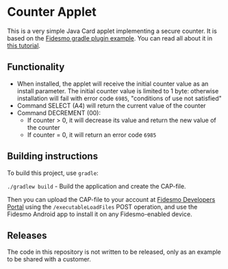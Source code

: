 Counter Applet
==================

This is a very simple Java Card applet implementing a secure counter. It is based on the [Fidesmo gradle plugin example](https://github.com/fidesmo/gradle-fidesmo-example). You can read all about it in [this tutorial](https://developer.fidesmo.com/tutorials/javacard). 

Functionality
-------------
- When installed, the applet will receive the initial counter value as an install parameter. The initial counter value is limited to 1 byte: otherwise installation will fail with error code `6985`, "conditions of use not satisfied"
- Command SELECT (A4) will return the current value of the counter
- Command DECREMENT (00):
    - If counter > 0, it will decrease its value and return the new value of the counter
    - If counter = 0, it will return an error code `6985`

Building instructions
-------------
To build this project, use `gradle`:

`./gradlew build` - Build the application and create the CAP-file.

Then you can upload the CAP-file to your account at [Fidesmo Developers Portal](https://developer.fidesmo.com/) using the `/executableLoadFiles` POST operation, and use the Fidesmo Android app to install it on any Fidesmo-enabled device.

Releases
--------
The code in this repository is not written to be released, only as an example to be shared with a customer.

